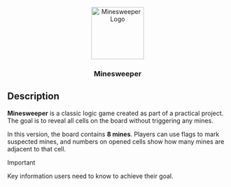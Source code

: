 <p align="center">
  <img width="120" height="120" alt="Minesweeper Logo" src="https://github.com/user-attachments/assets/3a3f731a-c2de-4bb9-9309-1bcddef60873" />
</p>

<h3 align="center">Minesweeper</h3>

## Description


**Minesweeper** is a classic logic game created as part of a practical project. The goal is to reveal all cells on the board without triggering any mines.  

In this version, the board contains **8 mines**. Players can use flags to mark suspected mines, and numbers on opened cells show how many mines are adjacent to that cell.

> [!IMPORTANT]
> Key information users need to know to achieve their goal.

